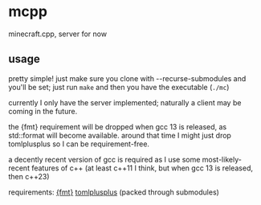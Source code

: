 # mcpp
minecraft.cpp, server for now

## usage
pretty simple! just make sure you clone with --recurse-submodules and you'll be set; just run `make` and then you have the executable (`./mc`)

currently I only have the server implemented; naturally a client may be coming in the future.

the {fmt} requirement will be dropped when gcc 13 is released, as std::format will become available. around that time I might just drop tomlplusplus so I can be requirement-free.

a decently recent version of gcc is required as I use some most-likely-recent features of c++ (at least c++11 I think, but when gcc 13 is released, then c++23)

requirements: [{fmt}](https://fmt.dev) [tomlplusplus](https://github.com/marzer/tomlplusplus) (packed through submodules)
